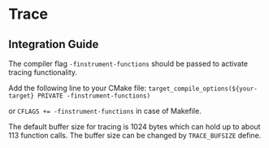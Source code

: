 # Trace

## Integration Guide
The compiler flag `-finstrument-functions` should be passed to activate tracing
functionality.

Add the following line to your CMake file:
`target_compile_options(${your-target} PRIVATE -finstrument-functions)`

or `CFLAGS += -finstrument-functions` in case of Makefile.

The default buffer size for tracing is 1024 bytes which can hold up to about
113 function calls. The buffer size can be changed by `TRACE_BUFSIZE` define.
